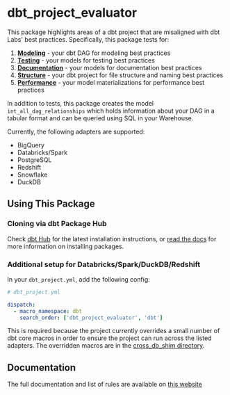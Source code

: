 # dbt_project_evaluator

This package highlights areas of a dbt project that are misaligned with dbt Labs' best practices.
Specifically, this package tests for:

1. __[Modeling](https://dbt-labs.github.io/dbt-project-evaluator/latest/rules/modeling/)__ - your dbt DAG for modeling best practices
2. __[Testing](https://dbt-labs.github.io/dbt-project-evaluator/latest/rules/testing)__ - your models for testing best practices
3. __[Documentation](https://dbt-labs.github.io/dbt-project-evaluator/latest/rules/documentation)__ - your models for documentation best practices
4. __[Structure](https://dbt-labs.github.io/dbt-project-evaluator/latest/rules/structure)__ - your dbt project for file structure and naming best practices
5. __[Performance](https://dbt-labs.github.io/dbt-project-evaluator/latest/rules/performance)__ - your model materializations for performance best practices

In addition to tests, this package creates the model `int_all_dag_relationships` which holds information about your DAG in a tabular format and can be queried using SQL in your Warehouse.

Currently, the following adapters are supported:

- BigQuery
- Databricks/Spark
- PostgreSQL
- Redshift
- Snowflake
- DuckDB

## Using This Package

### Cloning via dbt Package Hub
  
Check [dbt Hub](https://hub.getdbt.com/dbt-labs/dbt_project_evaluator/latest/) for the latest installation instructions, or [read the docs](https://docs.getdbt.com/docs/package-management) for more information on installing packages.

### Additional setup for Databricks/Spark/DuckDB/Redshift

In your `dbt_project.yml`, add the following config:

```yml
# dbt_project.yml

dispatch:
  - macro_namespace: dbt
    search_order: ['dbt_project_evaluator', 'dbt']
```

This is required because the project currently overrides a small number of dbt core macros in order to ensure the project can run across the listed adapters. The overridden macros are in the [cross_db_shim directory](macros/cross_db_shim/).
  
## Documentation

The full documentation and list of rules are available on [this website](https://dbt-labs.github.io/dbt-project-evaluator/latest/)
